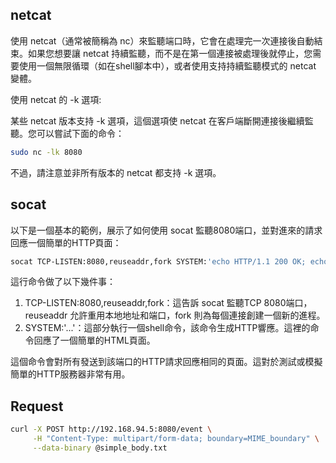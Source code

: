 ## netcat

使用 netcat（通常被簡稱為 nc）來監聽端口時，它會在處理完一次連接後自動結束。如果您想要讓 netcat 持續監聽，而不是在第一個連接被處理後就停止，您需要使用一個無限循環（如在shell腳本中），或者使用支持持續監聽模式的 netcat 變體。

使用 netcat 的 -k 選項:

某些 netcat 版本支持 -k 選項，這個選項使 netcat 在客戶端斷開連接後繼續監聽。您可以嘗試下面的命令：

```bash
sudo nc -lk 8080
```

不過，請注意並非所有版本的 netcat 都支持 -k 選項。

## socat

以下是一個基本的範例，展示了如何使用 socat 監聽8080端口，並對進來的請求回應一個簡單的HTTP頁面：

```bash
socat TCP-LISTEN:8080,reuseaddr,fork SYSTEM:'echo HTTP/1.1 200 OK; echo Content-Type\: text; echo; echo response msg.'
```

這行命令做了以下幾件事：

1. TCP-LISTEN:8080,reuseaddr,fork：這告訴 socat 監聽TCP 8080端口，reuseaddr 允許重用本地地址和端口，fork 則為每個連接創建一個新的進程。
2. SYSTEM:'...'：這部分執行一個shell命令，該命令生成HTTP響應。這裡的命令回應了一個簡單的HTML頁面。

這個命令會對所有發送到該端口的HTTP請求回應相同的頁面。這對於測試或模擬簡單的HTTP服務器非常有用。

## Request

```bash
curl -X POST http://192.168.94.5:8080/event \
     -H "Content-Type: multipart/form-data; boundary=MIME_boundary" \
     --data-binary @simple_body.txt
```
